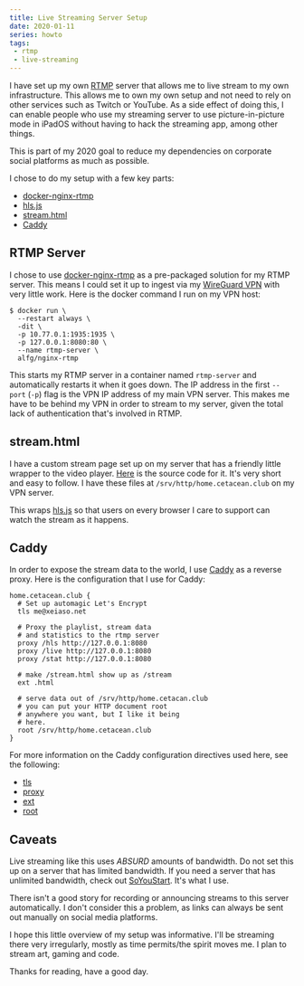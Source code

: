 ```yaml
---
title: Live Streaming Server Setup
date: 2020-01-11
series: howto
tags:
 - rtmp
 - live-streaming
---
```


I have set up my own [RTMP][rtmp] server that allows me to live stream to my own
infrastructure. This allows me to own my own setup and not need to
rely on other services such as Twitch or YouTube. As a side effect of doing
this, I can enable people who use my streaming server to use picture-in-picture
mode in iPadOS without having to hack the streaming app, among other things.

This is part of my 2020 goal to reduce my dependencies on corporate social
platforms as much as possible.

[rtmp]: https://en.wikipedia.org/wiki/Real-Time_Messaging_Protocol

I chose to do my setup with a few key parts:

- [docker-nginx-rtmp][docker-rtmp]
- [hls.js][hlsjs]
- [stream.html][streamhtml]
- [Caddy][caddy]

[docker-rtmp]: https://github.com/alfg/docker-nginx-rtmp
[hlsjs]: https://hls-js.netlify.com/demo/
[streamhtml]: https://gist.github.com/Xe/fadf1100a8152a3f328fc07522cf8176
[caddy]: https://caddyserver.com

## RTMP Server

I chose to use [docker-nginx-rtmp][docker-rtmp] as a pre-packaged solution for
my RTMP server. This means I could set it up to ingest via my [WireGuard
VPN][sts-wireguard] with very little work. Here is the docker command I run on
my VPN host:

[sts-wireguard]: https://xeiaso.net/blog/series/site-to-site-wireguard

```console
$ docker run \
  --restart always \
  -dit \
  -p 10.77.0.1:1935:1935 \
  -p 127.0.0.1:8080:80 \
  --name rtmp-server \
  alfg/nginx-rtmp
```

This starts my RTMP server in a container named `rtmp-server` and automatically
restarts it when it goes down. The IP address in the first `--port` (`-p`) flag
is the VPN IP address of my main VPN server. This makes me have to be behind my
VPN in order to stream to my server, given the total lack of authentication
that's involved in RTMP.

## stream.html

I have a custom stream page set up on my server that has a
friendly little wrapper to the video player. [Here][streamhtml] is the source
code for it. It's very short and easy to follow. I have these files at
`/srv/http/home.cetacean.club` on my VPN server.

This wraps [hls.js][hlsjs] so that users on every browser I care to support can
watch the stream as it happens.

## Caddy

In order to expose the stream data to the world, I use [Caddy][caddy] as a
reverse proxy. Here is the configuration that I use for Caddy:

```
home.cetacean.club {
  # Set up automagic Let's Encrypt
  tls me@xeiaso.net

  # Proxy the playlist, stream data
  # and statistics to the rtmp server
  proxy /hls http://127.0.0.1:8080
  proxy /live http://127.0.0.1:8080
  proxy /stat http://127.0.0.1:8080

  # make /stream.html show up as /stream
  ext .html

  # serve data out of /srv/http/home.cetacan.club
  # you can put your HTTP document root
  # anywhere you want, but I like it being
  # here.
  root /srv/http/home.cetacean.club
}
```

For more information on the Caddy configuration directives used here, see the
following:

- [tls](https://web.archive.org/web/20200505225233/https://caddyserver.com/v1/docs/tls)
- [proxy](https://web.archive.org/web/20200505225233/https://caddyserver.com/v1/docs/proxy)
- [ext](https://web.archive.org/web/20200505225233/https://caddyserver.com/v1/docs/ext)
- [root](https://web.archive.org/web/20200505225233/https://caddyserver.com/v1/docs/root)

## Caveats

Live streaming like this uses _ABSURD_ amounts of bandwidth. Do not set this up
on a server that has limited bandwidth. If you need a server that has unlimited
bandwidth, check out [SoYouStart][sys]. It's what I use.

[sys]: https://www.soyoustart.com/ca/en/

There isn't a good story for recording or announcing streams to this server
automatically. I don't consider this a problem, as links can always be sent out
manually on social media platforms.

I hope this little overview of my setup was informative. I'll be
streaming there very irregularly, mostly as time permits/the
spirit moves me. I plan to stream art, gaming and code.

Thanks for reading, have a good day.

